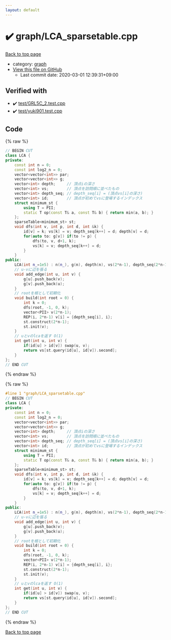 ```yaml
---
layout: default
---
```


<!-- mathjax config similar to math.stackexchange -->
<script type="text/javascript" async
  src="https://cdnjs.cloudflare.com/ajax/libs/mathjax/2.7.5/MathJax.js?config=TeX-MML-AM_CHTML">
</script>
<script type="text/x-mathjax-config">
  MathJax.Hub.Config({
    TeX: { equationNumbers: { autoNumber: "AMS" }},
    tex2jax: {
      inlineMath: [ ['$','$'] ],
      processEscapes: true
    },
    "HTML-CSS": { matchFontHeight: false },
    displayAlign: "left",
    displayIndent: "2em"
  });
</script>

<script type="text/javascript" src="https://cdnjs.cloudflare.com/ajax/libs/jquery/3.4.1/jquery.min.js"></script>
<script src="https://cdn.jsdelivr.net/npm/jquery-balloon-js@1.1.2/jquery.balloon.min.js" integrity="sha256-ZEYs9VrgAeNuPvs15E39OsyOJaIkXEEt10fzxJ20+2I=" crossorigin="anonymous"></script>
<script type="text/javascript" src="../../assets/js/copy-button.js"></script>
<link rel="stylesheet" href="../../assets/css/copy-button.css" />


# :heavy_check_mark: graph/LCA_sparsetable.cpp

<a href="../../index.html">Back to top page</a>

* category: <a href="../../index.html#f8b0b924ebd7046dbfa85a856e4682c8">graph</a>
* <a href="{{ site.github.repository_url }}/blob/master/graph/LCA_sparsetable.cpp">View this file on GitHub</a>
    - Last commit date: 2020-03-01 12:39:31+09:00




## Verified with

* :heavy_check_mark: <a href="../../verify/test/GRL5C_2.test.cpp.html">test/GRL5C_2.test.cpp</a>
* :heavy_check_mark: <a href="../../verify/test/yuki901.test.cpp.html">test/yuki901.test.cpp</a>


## Code

<a id="unbundled"></a>
{% raw %}
```cpp
// BEGIN CUT
class LCA {
private:
    const int n = 0;
    const int log2_n = 0;
    vector<vector<int>> par;
    vector<vector<int>> g;
    vector<int> depth;     // 頂点iの深さ
    vector<int> vs;        // 頂点を訪問順に並べたもの
    vector<int> depth_seq; // depth_seq[i] = (頂点vs[i]の深さ)
    vector<int> id;        // 頂点が初めてvsに登場するインデックス
    struct minimum_st {
        using T = PII;
        static T op(const T& a, const T& b) { return min(a, b); }
    }; 
    sparseTable<minimum_st> st;
    void dfs(int v, int p, int d, int &k) {
        id[v] = k; vs[k] = v; depth_seq[k++] = d; depth[v] = d;
        for(auto to: g[v]) if(to != p) {
            dfs(to, v, d+1, k);
            vs[k] = v; depth_seq[k++] = d;
        }
    }
public:
    LCA(int n_=1e5) : n(n_), g(n), depth(n), vs(2*n-1), depth_seq(2*n-1), id(n) {}
    // u-vに辺を張る
    void add_edge(int u, int v) {
        g[u].push_back(v);
        g[v].push_back(u);
    }
    // rootを根として初期化
    void build(int root = 0) {
        int k = 0;
        dfs(root, -1, 0, k);
        vector<PII> v(2*n-1);
        REP(i, 2*n-1) v[i] = {depth_seq[i], i};
        st.construct(2*n-1);
        st.init(v);
    }
    // uとvのlcaを返す O(1)
    int get(int u, int v) {
        if(id[u] > id[v]) swap(u, v);
        return vs[st.query(id[u], id[v]).second];
    }
};
// END CUT
```
{% endraw %}

<a id="bundled"></a>
{% raw %}
```cpp
#line 1 "graph/LCA_sparsetable.cpp"
// BEGIN CUT
class LCA {
private:
    const int n = 0;
    const int log2_n = 0;
    vector<vector<int>> par;
    vector<vector<int>> g;
    vector<int> depth;     // 頂点iの深さ
    vector<int> vs;        // 頂点を訪問順に並べたもの
    vector<int> depth_seq; // depth_seq[i] = (頂点vs[i]の深さ)
    vector<int> id;        // 頂点が初めてvsに登場するインデックス
    struct minimum_st {
        using T = PII;
        static T op(const T& a, const T& b) { return min(a, b); }
    }; 
    sparseTable<minimum_st> st;
    void dfs(int v, int p, int d, int &k) {
        id[v] = k; vs[k] = v; depth_seq[k++] = d; depth[v] = d;
        for(auto to: g[v]) if(to != p) {
            dfs(to, v, d+1, k);
            vs[k] = v; depth_seq[k++] = d;
        }
    }
public:
    LCA(int n_=1e5) : n(n_), g(n), depth(n), vs(2*n-1), depth_seq(2*n-1), id(n) {}
    // u-vに辺を張る
    void add_edge(int u, int v) {
        g[u].push_back(v);
        g[v].push_back(u);
    }
    // rootを根として初期化
    void build(int root = 0) {
        int k = 0;
        dfs(root, -1, 0, k);
        vector<PII> v(2*n-1);
        REP(i, 2*n-1) v[i] = {depth_seq[i], i};
        st.construct(2*n-1);
        st.init(v);
    }
    // uとvのlcaを返す O(1)
    int get(int u, int v) {
        if(id[u] > id[v]) swap(u, v);
        return vs[st.query(id[u], id[v]).second];
    }
};
// END CUT

```
{% endraw %}

<a href="../../index.html">Back to top page</a>

